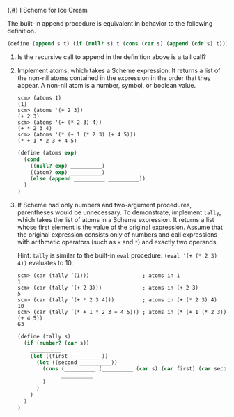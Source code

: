 
{.#} I Scheme for Ice Cream

The built-in append procedure is equivalent in behavior to the following definition.

```scheme
(define (append s t) (if (null? s) t (cons (car s) (append (cdr s) t))))
```

1. Is the recursive call to append in the definition above is a tail call?

1. Implement atoms, which takes a Scheme expression. It returns a list of the non-nil atoms contained in the expression in the order that they appear. A non-nil atom is a number, symbol, or boolean value.

    ```
    scm> (atoms 1)
    (1)
    scm> (atoms '(+ 2 3))
    (+ 2 3)
    scm> (atoms '(+ (* 2 3) 4))
    (+ * 2 3 4)
    scm> (atoms '(* (+ 1 (* 2 3) (+ 4 5)))
    (* + 1 * 2 3 + 4 5)
    ```

    ```scheme
    (define (atoms exp)
      (cond
        ((null? exp) __________)
        ((atom? exp) __________)
        (else (append __________ __________))
      )
    )
    ```

1. If Scheme had only numbers and two-argument procedures, parentheses would be unnecessary. To demonstrate, implement `tally`, which takes the list of atoms in a Scheme expression. It returns a list whose first element is the value of the original expression. Assume that the original expression consists only of numbers and call expressions with arithmetic operators (such as `+` and `*`) and exactly two operands.

    Hint: `tally` is similar to the built-in `eval` procedure: `(eval '(+ (* 2 3) 4))` evaluates to 10.

    ```
    scm> (car (tally ’(1)))                 ; atoms in 1
    1
    scm> (car (tally ’(+ 2 3)))             ; atoms in (+ 2 3)
    5
    scm> (car (tally ’(+ * 2 3 4)))         ; atoms in (+ (* 2 3) 4)
    10
    scm> (car (tally ’(* + 1 * 2 3 + 4 5))) ; atoms in (* (+ 1 (* 2 3)) (+ 4 5))
    63
    ```

    ```scheme
    (define (tally s)
      (if (number? (car s))
        __________
        (let ((first __________))
          (let ((second __________))
            (cons (__________ (__________ (car s) (car first) (car second)))
                  __________
            )
          )
        )
      )
    )
    ```
